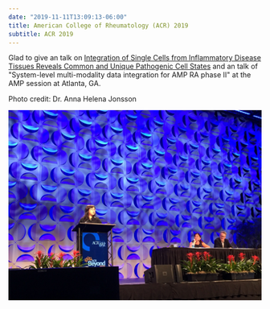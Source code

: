 ```yaml
---
date: "2019-11-11T13:09:13-06:00"
title: American College of Rheumatology (ACR) 2019
subtitle: ACR 2019
---
```


Glad to give an talk on [Integration of Single Cells from Inflammatory Disease Tissues Reveals Common and Unique Pathogenic Cell States](https://acrabstracts.org/abstract/integration-of-single-cells-from-inflammatory-disease-tissues-reveals-common-and-unique-pathogenic-cell-states/) and an talk of "System-level multi-modality data integration for AMP RA phase II" at the AMP session at Atlanta, GA.


Photo credit: Dr. Anna Helena Jonsson

![AMP RA session at ACR 2019](./2019-11-11_ACR_photo1.jpg)